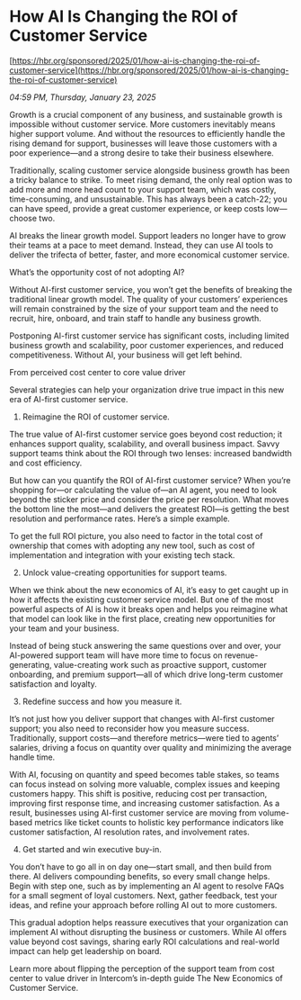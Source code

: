 # How AI Is Changing the ROI of Customer Service

[https://hbr.org/sponsored/2025/01/how-ai-is-changing-the-roi-of-customer-service](https://hbr.org/sponsored/2025/01/how-ai-is-changing-the-roi-of-customer-service)

*04:59 PM, Thursday, January 23, 2025*

Growth is a crucial component of any business, and sustainable growth is impossible without customer service. More customers inevitably means higher support volume. And without the resources to efficiently handle the rising demand for support, businesses will leave those customers with a poor experience—and a strong desire to take their business elsewhere.

Traditionally, scaling customer service alongside business growth has been a tricky balance to strike. To meet rising demand, the only real option was to add more and more head count to your support team, which was costly, time-consuming, and unsustainable. This has always been a catch-22; you can have speed, provide a great customer experience, or keep costs low—choose two.

AI breaks the linear growth model. Support leaders no longer have to grow their teams at a pace to meet demand. Instead, they can use AI tools to deliver the trifecta of better, faster, and more economical customer service.

What’s the opportunity cost of not adopting AI?

Without AI-first customer service, you won’t get the benefits of breaking the traditional linear growth model. The quality of your customers’ experiences will remain constrained by the size of your support team and the need to recruit, hire, onboard, and train staff to handle any business growth.

Postponing AI-first customer service has significant costs, including limited business growth and scalability, poor customer experiences, and reduced competitiveness. Without AI, your business will get left behind.

From perceived cost center to core value driver

Several strategies can help your organization drive true impact in this new era of AI-first customer service.

1. Reimagine the ROI of customer service.

The true value of AI-first customer service goes beyond cost reduction; it enhances support quality, scalability, and overall business impact. Savvy support teams think about the ROI through two lenses: increased bandwidth and cost efficiency.

But how can you quantify the ROI of AI-first customer service? When you’re shopping for—or calculating the value of—an AI agent, you need to look beyond the sticker price and consider the price per resolution. What moves the bottom line the most—and delivers the greatest ROI—is getting the best resolution and performance rates. Here’s a simple example.

To get the full ROI picture, you also need to factor in the total cost of ownership that comes with adopting any new tool, such as cost of implementation and integration with your existing tech stack.

2. Unlock value-creating opportunities for support teams.

When we think about the new economics of AI, it’s easy to get caught up in how it affects the existing customer service model. But one of the most powerful aspects of AI is how it breaks open and helps you reimagine what that model can look like in the first place, creating new opportunities for your team and your business.

Instead of being stuck answering the same questions over and over, your AI-powered support team will have more time to focus on revenue-generating, value-creating work such as proactive support, customer onboarding, and premium support—all of which drive long-term customer satisfaction and loyalty.

3. Redefine success and how you measure it.

It’s not just how you deliver support that changes with AI-first customer support; you also need to reconsider how you measure success. Traditionally, support costs—and therefore metrics—were tied to agents’ salaries, driving a focus on quantity over quality and minimizing the average handle time.

With AI, focusing on quantity and speed becomes table stakes, so teams can focus instead on solving more valuable, complex issues and keeping customers happy. This shift is positive, reducing cost per transaction, improving first response time, and increasing customer satisfaction. As a result, businesses using AI-first customer service are moving from volume-based metrics like ticket counts to holistic key performance indicators like customer satisfaction, AI resolution rates, and involvement rates.

4. Get started and win executive buy-in.

You don’t have to go all in on day one—start small, and then build from there. AI delivers compounding benefits, so every small change helps. Begin with step one, such as by implementing an AI agent to resolve FAQs for a small segment of loyal customers. Next, gather feedback, test your ideas, and refine your approach before rolling AI out to more customers.

This gradual adoption helps reassure executives that your organization can implement AI without disrupting the business or customers. While AI offers value beyond cost savings, sharing early ROI calculations and real-world impact can help get leadership on board.

Learn more about flipping the perception of the support team from cost center to value driver in Intercom’s in-depth guide The New Economics of Customer Service.

